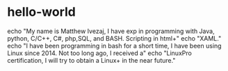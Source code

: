 # hello-world
echo "My name is Matthew Ivezaj, I have exp in programming with Java, python, C/C++, C#, php,SQL, and BASH. Scripting in html+" echo "XAML."
echo "I have been programming in bash for a short time, I have been using Linux since 2014. Not too long ago, I received a"     echo "LinuxPro certification, I will try to obtain a Linux+ in the near future."
